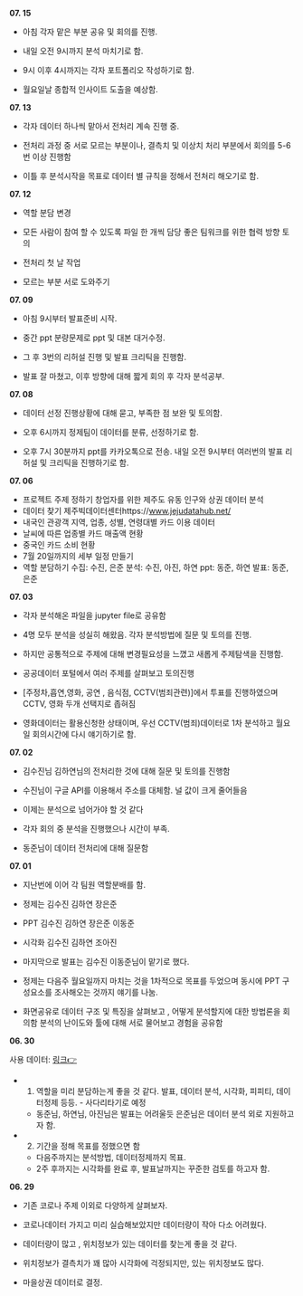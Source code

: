 **07. 15**

- 아침 각자 맡은 부분 공유 및 회의를 진행.

- 내일 오전 9시까지 분석 마치기로 함.

- 9시 이후 4시까지는 각자 포트폴리오 작성하기로 함.

- 월요일날 종합적 인사이트 도출을 예상함.



**07. 13**

- 각자 데이터 하나씩 맡아서 전처리 계속 진행 중. 

- 전처리 과정 중 서로 모르는 부분이나, 결측치 및 이상치 처리 부분에서 회의를 5-6번 이상 진행함

- 이틀 후 분석시작을 목표로 데이터 별 규칙을 정해서 전처리 해오기로 함.


**07. 12**

- 역할 분담 변경

- 모든 사람이 참여 할 수 있도록 파일 한 개씩 담당
좋은 팀워크를 위한 협력 방향 토의

- 전처리 첫 날 작업

- 모르는 부분 서로 도와주기


**07. 09**

- 아침 9시부터 발표준비 시작.

- 중간 ppt 분량문제로 ppt 및 대본 대거수정.

- 그 후 3번의 리허설 진행 및 발표 크리틱을 진행함.

- 발표 잘 마쳤고, 이후 방향에 대해 짧게 회의 후 각자 분석공부.


**07. 08**

- 데이터 선정 진행상황에 대해 묻고, 부족한 점 보완 및 토의함.

- 오후 6시까지 정제팀이 데이터를 분류, 선정하기로 함.

- 오후 7시 30분까지 ppt를 카카오톡으로 전송.
내일 오전 9시부터 여러번의 발표 리허설 및 크리틱을 진행하기로 함.


**07. 06**

- 프로젝트 주제 정하기
창업자를 위한 제주도 유동 인구와 상권 데이터 분석
- 데이터 찾기
제주빅데이터센터https://www.jejudatahub.net/
- 내국인 관광객 지역, 업종, 성별, 연령대별 카드 이용 데이터
- 날씨에 따른 업종별 카드 매출액 현황
- 중국인 카드 소비 현황
- 7월 20일까지의 세부 일정 만들기
- 역할 분담하기
수집: 수진, 은준
분석: 수진, 아진, 하연
ppt: 동준, 하연
발표: 동준, 은준


**07. 03**

- 각자 분석해온 파일을 jupyter file로 공유함

- 4명 모두 분석을 성실히 해왔음. 각자 분석방법에 질문 및 토의를 진행.

- 하지만 공통적으로 주제에 대해 변경필요성을 느꼈고 새롭게 주제탐색을 
진행함.

- 공공데이터 포털에서 여러 주제를 살펴보고 토의진행

- [주정차,흡연,영화, 공연 , 음식점, CCTV(범죄관련)]에서 투표를 진행하였으며 CCTV, 영화 두개 선택지로 좁혀짐

- 영화데이터는 활용신청한 상태이며, 우선 CCTV(범죄)데이터로 1차 분석하고 월요일 회의시간에 다시 얘기하기로 함.


**07. 02**

- 김수진님 김하연님의 전처리한 것에 대해 질문 및 토의를 진행함

- 수진님이 구글 API를 이용해서 주소를 대체함. 널 값이 크게 줄어들음

- 이제는 분석으로 넘어가야 할 것 같다

- 각자 회의 중 분석을 진행했으나 시간이 부족.

- 동준님이 데이터 전처리에 대해 질문함


**07. 01**

- 지난번에 이어 각 팀원 역할분배를 함.

- 정제는 김수진 김하연 장은준  
- PPT   김수진 김하연 장은준 이동준  
- 시각화 김수진 김하연 조아진  
- 마지막으로 발표는 김수진 이동준님이 맡기로 했다.

- 정제는 다음주 월요일까지 마치는 것을 1차적으로 목표를 두었으며 동시에 PPT 구성요소를 조사해오는 것까지 얘기를 나눔.

- 화면공유로 데이터 구조 및 특징을 살펴보고 , 어떻게 분석할지에 대한 방법론을 회의함
분석의 난이도와 툴에 대해 서로 물어보고 경험을 공유함




**06. 30**

사용 데이터: [링크👉](http://data.seoul.go.kr/dataList/OA-15572/S/1/datasetView.do)

- 1. 역할을 미리 분담하는게 좋을 것 같다. 
발표, 데이터 분석, 시각화, 피피티, 데이터정제 등등. - 사다리타기로 예정

  - 동준님, 하연님, 아진님은 발표는 어려울듯
은준님은 데이터 분석 외로 지원하고자 함.

- 2. 기간을 정해 목표를 정했으면 함 

  - 다음주까지는 분석방법, 데이터정제까지 목표.
  - 2주 후까지는 시각화를 완료 후, 발표날까지는 꾸준한 검토를 하고자 함.


**06. 29**

- 기존 코로나 주제 이외로 다양하게 살펴보자.

- 코로나데이터 가지고 미리 실습해보았지만 데이터량이 작아 다소 어려웠다.

- 데이터량이 많고 , 위치정보가 있는 데이터를 찾는게 좋을 것 같다.

- 위치정보가 결측치가 꽤 많아 시각화에 걱정되지만, 있는 위치정보도 많다.

- 마을상권 데이터로 결정.
